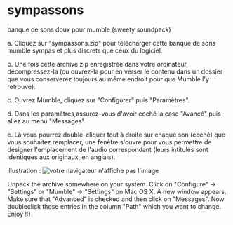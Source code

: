 # sympassons
banque de sons doux pour mumble (sweety soundpack)

a. Cliquez sur "sympassons.zip" pour télécharger cette banque de sons mumble sympas et plus discrets que ceux du logiciel.

b. Une fois cette archive zip enregistrée dans votre ordinateur, décompressez-la (ou ouvrez-la pour en verser le contenu dans un dossier que vous conserverez toujours au même endroit pour que Mumble l'y retrouve).

c. Ouvrez Mumble, cliquez sur "Configurer" puis "Paramètres".

d. Dans les paramètres,assurez-vous d'avoir coché la case "Avancé" puis allez au menu "Messages".

e. Là vous pourrez double-cliquer tout à droite sur chaque son (coché) que vous souhaitez remplacer, une fenêtre s'ouvre pour vous permettre de désigner l'emplacement de l'audio correspondant (leurs intitulés sont identiques aux originaux, en anglais).

illustration :
![votre navigateur n'affiche pas l'image](https://raw.githubusercontent.com/mumbliste/sympassons/master/Guide_illustration.png)

Unpack the archive somewhere on your system.
Click on "Configure" -> "Settings" or "Mumble" -> "Settings" on Mac OS X.
A new window appears. Make sure that "Advanced" is checked and then click on "Messages".
Now doubleclick those entries in the column "Path" which you want to change.
Enjoy !:)
